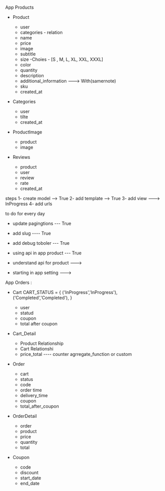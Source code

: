 
App Products
 - Product
   - user
   - categories - relation
   - name
   - price
   - image 
   - subtitle
   - size -Choies -  [S , M, L, XL, XXL, XXXL]
   - color
   - quantity
   - description
   - additional_information  ---> With(samernote)
   - sku
   - created_at




 - Categories
   - user
   - tilte
   - created_at




- ProductImage
   - product
   - image




- Reviews
   - product
   - user
   - review
   - rate
   - created_at        



steps 
 1- create model --> True
 2- add template --> True 
 3- add view  ---> InProgress
 4- add urls


to do for every day  
 - update pagingtions  --- True
 - add slug ---- True
 - add debug toboler --- True
 
 - using api in app product  --- True

 - understand api for product --->  
 - starting in app setting ---> 
 


 App Orders :
   - Cart 
   CART_STATUS = {
    ('InProgress','InProgress'),
    ('Completed','Completed'),
}
     - user 
     - statud
     - coupon
     - total after coupon

   - Cart_Detail
     - Product Relationship
     - Cart   Relationshi
     - price_total ---- counter agrregate_function or custom

<!-- 
     - country_for_shipping 
     - zip code country ----optional
     - price_total ---- counter agrregate_function or custom
     - coupon_code --- optional
     - created_date  -->

   - Order 
     - cart
     - status
     - code 
     - order time 
     - delivery_time
     - coupon 
     - total_after_coupon


   - OrderDetail
     - order 
     - product
     - price
     - quantity
     - total 

   - Coupon
     - code 
     - discount
     <!-- - user  -->
     - start_date
     - end_date    